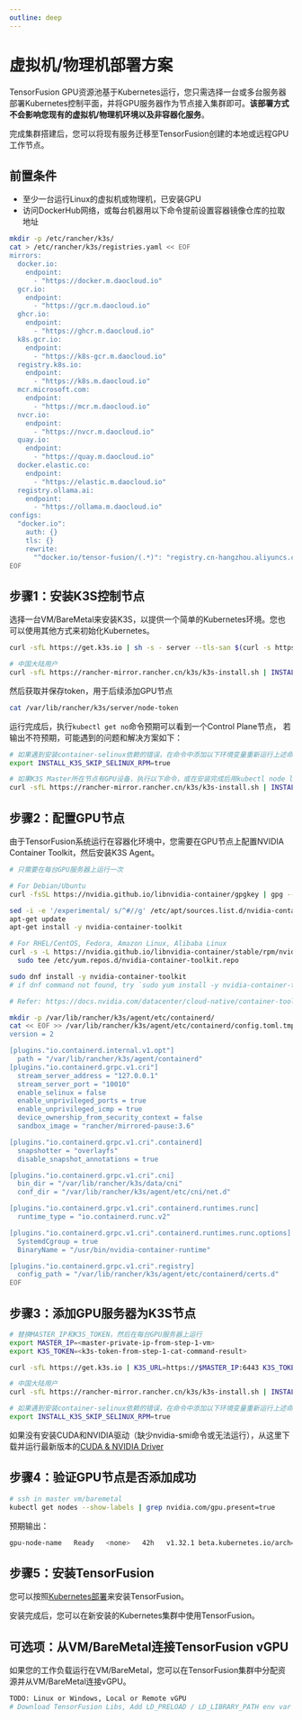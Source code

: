 ```yaml
---
outline: deep
---
```


# 虚拟机/物理机部署方案

TensorFusion GPU资源池基于Kubernetes运行，您只需选择一台或多台服务器部署Kubernetes控制平面，并将GPU服务器作为节点接入集群即可。**该部署方式不会影响您现有的虚拟机/物理机环境以及非容器化服务**。

完成集群搭建后，您可以将现有服务迁移至TensorFusion创建的本地或远程GPU工作节点。

## 前置条件

- 至少一台运行Linux的虚拟机或物理机，已安装GPU
- 访问DockerHub网络，或每台机器用以下命令提前设置容器镜像仓库的拉取地址

```bash
mkdir -p /etc/rancher/k3s/
cat > /etc/rancher/k3s/registries.yaml << EOF
mirrors:
  docker.io:
    endpoint:
      - "https://docker.m.daocloud.io"
  gcr.io:
    endpoint:
      - "https://gcr.m.daocloud.io"
  ghcr.io:
    endpoint:
      - "https://ghcr.m.daocloud.io"
  k8s.gcr.io:
    endpoint:
      - "https://k8s-gcr.m.daocloud.io"
  registry.k8s.io:
    endpoint:
      - "https://k8s.m.daocloud.io"
  mcr.microsoft.com:
    endpoint:
      - "https://mcr.m.daocloud.io"
  nvcr.io:
    endpoint:
      - "https://nvcr.m.daocloud.io"
  quay.io:
    endpoint:
      - "https://quay.m.daocloud.io"
  docker.elastic.co:
    endpoint:
      - "https://elastic.m.daocloud.io"
  registry.ollama.ai:
    endpoint:
      - "https://ollama.m.daocloud.io"
configs:
  "docker.io":
    auth: {}
    tls: {}
    rewrite:
      "^docker.io/tensor-fusion/(.*)": "registry.cn-hangzhou.aliyuncs.com/tensor-fusion/$1"
EOF
```

## 步骤1：安装K3S控制节点


选择一台VM/BareMetal来安装K3S，以提供一个简单的Kubernetes环境。您也可以使用其他方式来初始化Kubernetes。

```bash
curl -sfL https://get.k3s.io | sh -s - server --tls-san $(curl -s https://ifconfig.me)

# 中国大陆用户
curl -sfL https://rancher-mirror.rancher.cn/k3s/k3s-install.sh | INSTALL_K3S_MIRROR=cn sh -s - server --tls-san $(curl -s https://ifconfig.me)
```

然后获取并保存token，用于后续添加GPU节点

```bash
cat /var/lib/rancher/k3s/server/node-token
```

运行完成后，执行`kubectl get no`命令预期可以看到一个Control Plane节点， 若输出不符预期，可能遇到的问题和解决方案如下：

```bash
# 如果遇到安装container-selinux依赖的错误，在命令中添加以下环境变量重新运行上述命令
export INSTALL_K3S_SKIP_SELINUX_RPM=true

# 如果K3S Master所在节点有GPU设备，执行以下命令，或在安装完成后用kubectl node label命令添加label：
curl -sfL https://rancher-mirror.rancher.cn/k3s/k3s-install.sh | INSTALL_K3S_MIRROR=cn INSTALL_K3S_EXEC="--node-label nvidia.com/gpu.present=true --node-label feature.node.kubernetes.io/cpu-model.vendor_id=NVIDIA --node-label feature.node.kubernetes.io/pci-10de.present=true" sh -s - server --tls-san $(curl -s https://ifconfig.me)
```

## 步骤2：配置GPU节点

由于TensorFusion系统运行在容器化环境中，您需要在GPU节点上配置NVIDIA Container Toolkit，然后安装K3S Agent。

```bash
# 只需要在每台GPU服务器上运行一次

# For Debian/Ubuntu
curl -fsSL https://nvidia.github.io/libnvidia-container/gpgkey | gpg --dearmor -o /usr/share/keyrings/nvidia-container-toolkit-keyring.gpg && curl -s -L https://nvidia.github.io/libnvidia-container/stable/deb/nvidia-container-toolkit.list | sed 's#deb https://#deb [signed-by=/usr/share/keyrings/nvidia-container-toolkit-keyring.gpg] https://#g' | tee /etc/apt/sources.list.d/nvidia-container-toolkit.list

sed -i -e '/experimental/ s/^#//g' /etc/apt/sources.list.d/nvidia-container-toolkit.list
apt-get update
apt-get install -y nvidia-container-toolkit

# For RHEL/CentOS, Fedora, Amazon Linux, Alibaba Linux
curl -s -L https://nvidia.github.io/libnvidia-container/stable/rpm/nvidia-container-toolkit.repo | \
  sudo tee /etc/yum.repos.d/nvidia-container-toolkit.repo

sudo dnf install -y nvidia-container-toolkit
# if dnf command not found, try `sudo yum install -y nvidia-container-toolkit`

# Refer: https://docs.nvidia.com/datacenter/cloud-native/container-toolkit/latest/install-guide.html
```

```bash
mkdir -p /var/lib/rancher/k3s/agent/etc/containerd/
cat << EOF >> /var/lib/rancher/k3s/agent/etc/containerd/config.toml.tmpl
version = 2

[plugins."io.containerd.internal.v1.opt"]
  path = "/var/lib/rancher/k3s/agent/containerd"
[plugins."io.containerd.grpc.v1.cri"]
  stream_server_address = "127.0.0.1"
  stream_server_port = "10010"
  enable_selinux = false
  enable_unprivileged_ports = true
  enable_unprivileged_icmp = true
  device_ownership_from_security_context = false
  sandbox_image = "rancher/mirrored-pause:3.6"

[plugins."io.containerd.grpc.v1.cri".containerd]
  snapshotter = "overlayfs"
  disable_snapshot_annotations = true

[plugins."io.containerd.grpc.v1.cri".cni]
  bin_dir = "/var/lib/rancher/k3s/data/cni"
  conf_dir = "/var/lib/rancher/k3s/agent/etc/cni/net.d"

[plugins."io.containerd.grpc.v1.cri".containerd.runtimes.runc]
  runtime_type = "io.containerd.runc.v2"

[plugins."io.containerd.grpc.v1.cri".containerd.runtimes.runc.options]
  SystemdCgroup = true
  BinaryName = "/usr/bin/nvidia-container-runtime"

[plugins."io.containerd.grpc.v1.cri".registry]
  config_path = "/var/lib/rancher/k3s/agent/etc/containerd/certs.d"
EOF
```

## 步骤3：添加GPU服务器为K3S节点

```bash
# 替换MASTER_IP和K3S_TOKEN，然后在每台GPU服务器上运行
export MASTER_IP=<master-private-ip-from-step-1-vm>
export K3S_TOKEN=<k3s-token-from-step-1-cat-command-result>

curl -sfL https://get.k3s.io | K3S_URL=https://$MASTER_IP:6443 K3S_TOKEN=$K3S_TOKEN INSTALL_K3S_EXEC="--node-label nvidia.com/gpu.present=true --node-label feature.node.kubernetes.io/cpu-model.vendor_id=NVIDIA --node-label feature.node.kubernetes.io/pci-10de.present=true" sh -s -

# 中国大陆用户
curl -sfL https://rancher-mirror.rancher.cn/k3s/k3s-install.sh | INSTALL_K3S_SKIP_SELINUX_RPM=true INSTALL_K3S_MIRROR=cn K3S_URL=https://$MASTER_IP:6443 K3S_TOKEN=$K3S_TOKEN INSTALL_K3S_EXEC="--node-label nvidia.com/gpu.present=true --node-label feature.node.kubernetes.io/cpu-model.vendor_id=NVIDIA --node-label feature.node.kubernetes.io/pci-10de.present=true" sh -s -

# 如果遇到安装container-selinux依赖的错误，在命令中添加以下环境变量重新运行上述命令
export INSTALL_K3S_SKIP_SELINUX_RPM=true
```

如果没有安装CUDA和NVIDIA驱动（缺少nvidia-smi命令或无法运行），从这里下载并运行最新版本的[CUDA & NVIDIA Driver](https://developer.nvidia.com/cuda-downloads?target_os=Linux&target_arch=x86_64&Distribution=Ubuntu&target_version=24.04&target_type=runfile_local)

## 步骤4：验证GPU节点是否添加成功

```bash
# ssh in master vm/baremetal
kubectl get nodes --show-labels | grep nvidia.com/gpu.present=true
```

预期输出：

```bash
gpu-node-name   Ready   <none>   42h   v1.32.1 beta.kubernetes.io/arch=amd64,...,kubernetes.io/os=linux,nvidia.com/gpu.present=true
```

## 步骤5：安装TensorFusion

您可以按照[Kubernetes部署](/zh/guide/getting-started/deployment-k8s.md)来安装TensorFusion。

安装完成后，您可以在新安装的Kubernetes集群中使用TensorFusion。

## 可选项：从VM/BareMetal连接TensorFusion vGPU

如果您的工作负载运行在VM/BareMetal，您可以在TensorFusion集群中分配资源并从VM/BareMetal连接vGPU。

```bash
TODO: Linux or Windows, Local or Remote vGPU
# Download TensorFusion Libs, Add LD_PRELOAD / LD_LIBRARY_PATH env var
```